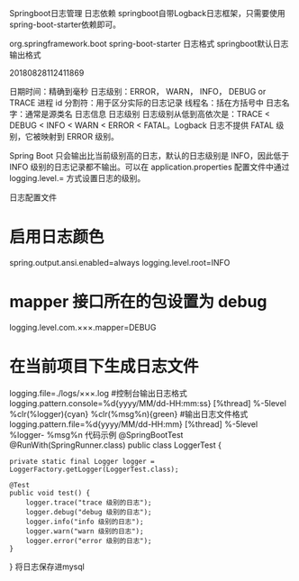 Springboot日志管理
日志依赖
​ springboot自带Logback日志框架，只需要使用spring-boot-starter依赖即可。

<dependency>
    <groupId>org.springframework.boot</groupId>
    <artifactId>spring-boot-starter</artifactId>
</dependency>
日志格式
springboot默认日志输出格式

20180828112411869

日期时间：精确到毫秒
日志级别：ERROR， WARN， INFO， DEBUG or TRACE
进程 id
分割符：用于区分实际的日志记录
线程名：括在方括号中
日志名字：通常是源类名
日志信息
日志级别
日志级别从低到高依次是：TRACE < DEBUG < INFO < WARN < ERROR < FATAL。Logback 日志不提供 FATAL 级别，它被映射到 ERROR 级别。

Spring Boot 只会输出比当前级别高的日志，默认的日志级别是 INFO，因此低于 INFO 级别的日志记录都不输出。可以在 application.properties 配置文件中通过 logging.level.<logger-name>=<level> 方式设置日志的级别。

日志配置文件
# 启用日志颜色 
spring.output.ansi.enabled=always logging.level.root=INFO 
# mapper 接口所在的包设置为 debug 
logging.level.com.×××.mapper=DEBUG 
# 在当前项目下生成日志文件 
logging.file=./logs/×××.log 
#控制台输出日志格式
logging.pattern.console=%d{yyyy/MM/dd-HH:mm:ss} [%thread] %-5level %clr(%logger){cyan} %clr(%msg%n){green} 
#输出日志文件格式
logging.pattern.file=%d{yyyy/MM/dd-HH:mm} [%thread] %-5level %logger- %msg%n
代码示例
@SpringBootTest
@RunWith(SpringRunner.class)
public class LoggerTest {

    private static final Logger logger = LoggerFactory.getLogger(LoggerTest.class);

    @Test
    public void test() {
        logger.trace("trace 级别的日志");
        logger.debug("debug 级别的日志");
        logger.info("info 级别的日志");
        logger.warn("warn 级别的日志");
        logger.error("error 级别的日志");
    }
}
将日志保存进mysql
